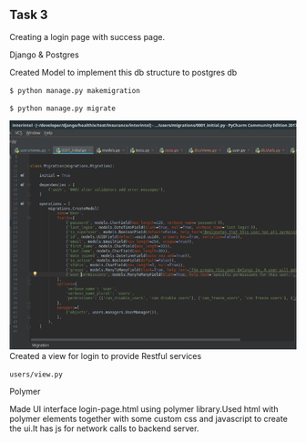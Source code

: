 ## Task 3

Creating a login page with success page.

Django & Postgres

Created Model to implement this db structure to postgres db

`$ python manage.py makemigration`

`$ python manage.py migrate`

![](/assets/migration.png)Created a view for login to provide Restful services

`users/view.py`

Polymer

Made UI interface login-page.html using polymer library.Used html with polymer elements together with some custom css and javascript to create the ui.It has js for network calls to backend server.



